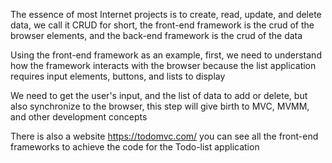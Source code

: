 The essence of most Internet projects is to create, read, update, and delete data, we call it CRUD for short, the front-end framework is the crud of the browser elements, and the back-end framework is the crud of the data

Using the front-end framework as an example, first, we need to understand how the framework interacts with the browser because the list application requires input elements, buttons, and lists to display

We need to get the user's input, and the list of data to add or delete, but also synchronize to the browser, this step will give birth to MVC, MVMM, and other development concepts

There is also a website  https://todomvc.com/
you can see all the front-end frameworks to achieve the code for the Todo-list application